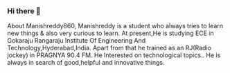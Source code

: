 ### Hi there 👋
About Manishreddy860,
Manishreddy is a student who always tries to learn new things & also very curious to learn.
At present,He is studying ECE in Gokaraju Rangaraju Institute Of Engineering And Technology,Hyderabad,India.
Apart from that he trained as an RJ(Radio jockey) in PRAGNYA 90.4 FM.
He Interested on technological topics..
He is always in search of good,helpful and innovative things.
